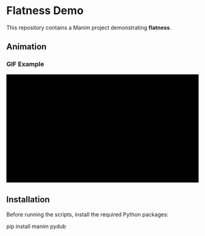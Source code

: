 # Flatness Demo

This repository contains a Manim project demonstrating **flatness**.

## Animation

### GIF Example

![Flatness Animation](output/videos/run/480p15/MeasurementErrorLC_ManimCE_v0.19.0.gif)

## Installation

Before running the scripts, install the required Python packages:

pip install manim pydub
